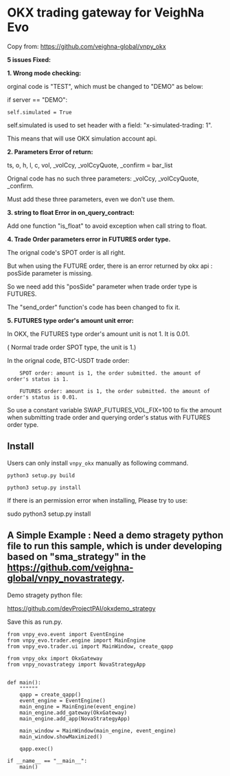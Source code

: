 # OKX trading gateway for VeighNa Evo

Copy from: https://github.com/veighna-global/vnpy_okx

**5 issues Fixed:**

**1. Wrong mode checking:**
   
   orginal code is "TEST", which must be changed to "DEMO" as below:

if server == "DEMO":

    self.simulated = True


self.simulated is used to set header with a field: "x-simulated-trading: 1".

This means that will use OKX simulation account api.


**2. Parameters Error of return:**

   ts, o, h, l, c, vol, _volCcy, _volCcyQuote, _confirm = bar_list

   Orignal code has no such three parameters: _volCcy, _volCcyQuote, _confirm.
   
   Must add these three parameters, even we don't use them.


**3. string to float Error in on_query_contract:**
   
   Add one function "is_float" to avoid exception when call string to float.


**4. Trade Order parameters error in FUTURES order type.**
   
   The orignal code's SPOT order is all right.
   
   But when using the FUTURE order, there is an error returned by okx api : posSide parameter is missing.
   
   So we need add this "posSide" parameter when trade order type is FUTURES.
   
   The "send_order" function's code has been changed to fix it.


**5. FUTURES type order's amount unit error:**
   
   In OKX, the FUTURES type order's amount unit is not 1. It is 0.01.
   
   ( Normal trade order SPOT type, the unit is 1.)
   
   In the orignal code, BTC-USDT trade order:
   
        SPOT order: amount is 1, the order submitted. the amount of order's status is 1.
        
        FUTURES order: amount is 1, the order submitted. the amount of order's status is 0.01.

   So use a constant variable SWAP_FUTURES_VOL_FIX=100 to fix the amount when submitting trade order and querying order's status with FUTURES order type.



## Install

Users can only install ``vnpy_okx`` manually as following command.

```
python3 setup.py build
```
```
python3 setup.py install
```

If there is an permission error when installing, Please try to use:

sudo python3 setup.py install


## A Simple Example : Need a demo stragety python file to run this sample, which is under developing based on "sma_strategy" in the https://github.com/veighna-global/vnpy_novastrategy.

Demo stragety python file: 

https://github.com/devProjectPAI/okxdemo_strategy


Save this as run.py.

```
from vnpy_evo.event import EventEngine
from vnpy_evo.trader.engine import MainEngine
from vnpy_evo.trader.ui import MainWindow, create_qapp

from vnpy_okx import OkxGateway
from vnpy_novastrategy import NovaStrategyApp


def main():
    """"""
    qapp = create_qapp()
    event_engine = EventEngine()
    main_engine = MainEngine(event_engine)
    main_engine.add_gateway(OkxGateway)
    main_engine.add_app(NovaStrategyApp)

    main_window = MainWindow(main_engine, event_engine)
    main_window.showMaximized()

    qapp.exec()

if __name__ == "__main__":
    main()
```
